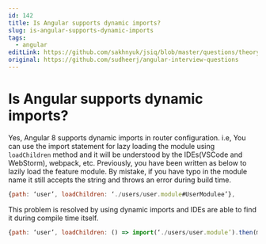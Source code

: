 ```yaml
---
id: 142
title: Is Angular supports dynamic imports?
slug: is-angular-supports-dynamic-imports
tags:
  - angular
editLink: https://github.com/sakhnyuk/jsiq/blob/master/questions/theory/angular/142.md
original: https://github.com/sudheerj/angular-interview-questions
---
```


# Is Angular supports dynamic imports?

Yes, Angular 8 supports dynamic imports in router configuration. i.e, You can use the import statement for lazy loading the module using `loadChildren` method and it will be understood by the IDEs(VSCode and WebStorm), webpack, etc. Previously, you have been written as below to lazily load the feature module. By mistake, if you have typo in the module name it still accepts the string and throws an error during build time.

```javascript
{path: ‘user’, loadChildren: ‘./users/user.module#UserModulee’},
```

This problem is resolved by using dynamic imports and IDEs are able to find it during compile time itself.

```javascript
{path: ‘user’, loadChildren: () => import(‘./users/user.module’).then(m => m.UserModule)};
```